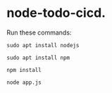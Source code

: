 # node-todo-cicd.

Run these commands:


`sudo apt install nodejs`


`sudo apt install npm`


`npm install`

`node app.js`

